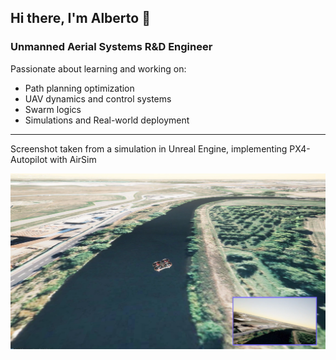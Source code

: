 ## Hi there, I'm Alberto 👋


### Unmanned Aerial Systems R&D Engineer
Passionate about learning and working on:
- Path planning optimization
- UAV dynamics and control systems
- Swarm logics
- Simulations and Real-world deployment

-----------------------------------------------------------------
Screenshot taken from a simulation in Unreal Engine, implementing PX4-Autopilot with AirSim

![AirSim-PX4 Simulation in Unreal](ScreenshotSIM2.png "AirSim-PX4 Simulation in Unreal")

<!--

Here are some ideas to get you started:

- 🌱 I’m currently learning ...
- 🤔 I’m looking for help with ...
- 📫 How to reach me: ...

-->
